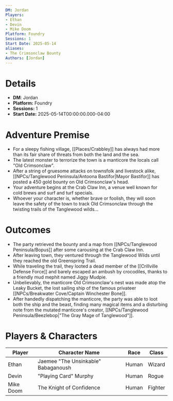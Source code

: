```yaml
---
DM: Jordan
Players:
- Ethan
- Devin
- Mike Doom
Platform: Foundry
Sessions: 1
Start Date: 2025-05-14
aliases:
- The Crimsonclaw Bounty
Authors: [Jordan]
---
```

# Details
- **DM**: Jordan
- **Platform:** Foundry
- **Sessions:** 1
- **Start Date:** 2025-05-14T00:00:00.000-04:00

# Adventure Premise
- For a sleepy fishing village, [[Places/Crabbley]] has always had more than its fair share of threats from both the land and the sea.
- The latest monster to terrorize the town is a manticore the locals call "Old Crimsonclaw".
- After a string of gruesome attacks on townsfolk and livestock alike, [[NPCs/Tanglewood Peninsula/Antoona Bastifor\|Mayor Bastifor]] has posted a 450 gold bounty on Old Crimsonclaw's head.
- Your adventure begins at the Crab Claw Inn, a venue well known for cold brews and surf and turf specials.
- Whoever your character is, whether brave or foolish, they will soon leave the safety of the town to track Old Crimsonclaw through the twisting trails of the Tanglewood wilds...

# Outcomes
- The party retrieved the bounty and a map from [[NPCs/Tanglewood Peninsula/Bopus]] after some carousing at the Crab Claw Inn.
- After leaving town, they ventured through the Tanglewood Wilds until they reached the old Greenspring Trail.
- While traveling the trail, they looted a dead member of the [[Crillville Defense Force]] and barely escaped an ambush by crocodiles, thanks to a friendly mud mephit named Jiggy Mudpie.
- Unbelievably, the manticore Old Crimsonclaw's nest was made atop the Leaky Bucket, the lost sailing ship of the famous privateer [[NPCs/Breakwater Cove/Captain Winchester Bone]].
- After handedly dispatching the manticore, the party was able to loot both the ship and the beast, finding many magical items and a disturbing note from the mutated manticore's creator, [[NPCs/Tanglewood Peninsula/Beezlebop\|"The Gray Mage of Tanglewood"]].

# Players & Characters
| Player          | Character Name                    | Race  | Class   |
| --------------- | --------------------------------- | ----- | ------- |
| Ethan | Jaemee "The Unsinkable" Babaganoush | Human | Wizard  |
| Devin | "Playing Card" Murphy             | Human | Rogue   |
| Mike Doom | The Knight of Confidence          | Human | Fighter |
